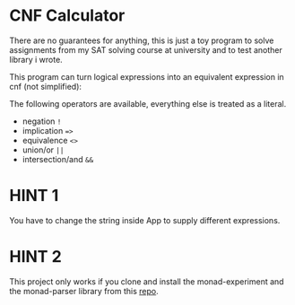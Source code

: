 # CNF Calculator

There are no guarantees for anything, this is just a toy program to solve assignments from my SAT solving course at
university and to test another library i wrote.

This program can turn logical expressions into an equivalent expression in cnf (not simplified):

The following operators are available, everything else is treated as a literal.

* negation `!`
* implication `=>`
* equivalence `<>`
* union/or `||`
* intersection/and `&&`

# HINT 1

You have to change the string inside App to supply different expressions.

# HINT 2

This project only works if you clone and install the monad-experiment and the monad-parser library from this
[repo](https://github.com/MaxiLambda/monad-experiment).